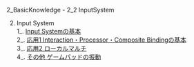 2_BasicKnowledge - 2_2 InputSystem

2. Input System  
    1_. [Input Systemの基本](2_1_1_InputSystem/InputSystem0.md)  
    2_. [応用1 Interaction・Processor・Composite Bindingの基本](2_1_2_InputSystem/InputSystem0.md)   
    3_. [応用2 ローカルマルチ](2_1_3_InputSystem/InputSystem0.md)   
    4_. [その他 ゲームパッドの振動](2_1_4_InputSystem/InputSystem0.md) 
